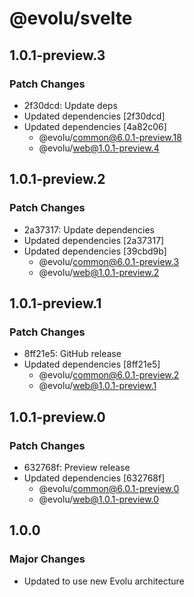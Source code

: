 # @evolu/svelte

## 1.0.1-preview.3

### Patch Changes

- 2f30dcd: Update deps
- Updated dependencies [2f30dcd]
- Updated dependencies [4a82c06]
  - @evolu/common@6.0.1-preview.18
  - @evolu/web@1.0.1-preview.4

## 1.0.1-preview.2

### Patch Changes

- 2a37317: Update dependencies
- Updated dependencies [2a37317]
- Updated dependencies [39cbd9b]
  - @evolu/common@6.0.1-preview.3
  - @evolu/web@1.0.1-preview.2

## 1.0.1-preview.1

### Patch Changes

- 8ff21e5: GitHub release
- Updated dependencies [8ff21e5]
  - @evolu/common@6.0.1-preview.2
  - @evolu/web@1.0.1-preview.1

## 1.0.1-preview.0

### Patch Changes

- 632768f: Preview release
- Updated dependencies [632768f]
  - @evolu/common@6.0.1-preview.0
  - @evolu/web@1.0.1-preview.0

## 1.0.0

### Major Changes

- Updated to use new Evolu architecture
